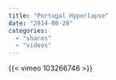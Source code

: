 ```yaml
---
title: "Portugal Hyperlapse"
date: "2014-08-28"
categories:
  - "shares"
  - "videos"
---
```


{{< vimeo 103266746 >}}
